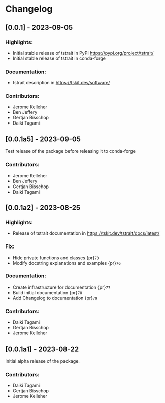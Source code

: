 # Changelog

## [0.0.1] - 2023-09-05

### Highlights:

- Initial stable release of tstrait in PyPI https://pypi.org/project/tstrait/
- Initial stable release of tstrait in conda-forge 

### Documentation:

- tstrait description in https://tskit.dev/software/

### Contributors:

- Jerome Kelleher
- Ben Jeffery
- Gertjan Bisschop
- Daiki Tagami

## [0.0.1a5] - 2023-09-05

Test release of the package before releasing it to conda-forge

### Contributors:

- Jerome Kelleher
- Ben Jeffery
- Gertjan Bisschop
- Daiki Tagami

## [0.0.1a2] - 2023-08-25

### Highlights:

- Release of tstrait documentation in https://tskit.dev/tstrait/docs/latest/

### Fix:

- Hide private functions and classes {pr}`73`
- Modify docstring explanations and examples {pr}`76`

### Documentation:

- Create infrastructure for documentation {pr}`77`
- Build initial documentation {pr}`78`
- Add Changelog to documentation {pr}`79`

### Contributors:

- Daiki Tagami
- Gertjan Bisschop
- Jerome Kelleher

## [0.0.1a1] - 2023-08-22

Initial alpha release of the package.

### Contributors:

- Daiki Tagami
- Gertjan Bisschop
- Jerome Kelleher